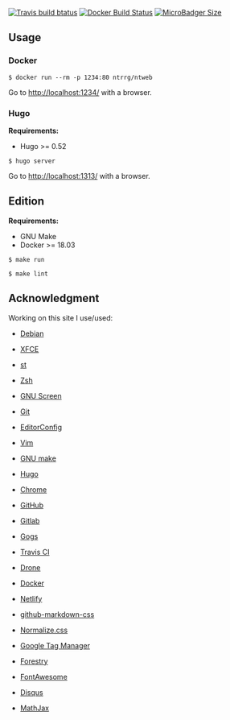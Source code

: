 [![Travis build btatus](https://travis-ci.com/ntrrg/ntweb.svg?branch=master)](https://travis-ci.com/ntrrg/ntweb)
[![Docker Build Status](https://img.shields.io/docker/build/ntrrg/ntweb.svg)](https://store.docker.com/community/images/ntrrg/ntweb)
[![MicroBadger Size](https://img.shields.io/microbadger/image-size/ntrrg/ntweb.svg)](https://microbadger.com/images/ntrrg/ntweb)

## Usage

### Docker

```shell-session
$ docker run --rm -p 1234:80 ntrrg/ntweb
```

Go to <http://localhost:1234/> with a browser.

### Hugo

**Requirements:**

* Hugo >= 0.52

```shell-session
$ hugo server
```

Go to <http://localhost:1313/> with a browser.

## Edition

**Requirements:**

* GNU Make
* Docker >= 18.03

```shell-session
$ make run
```

```shell-session
$ make lint
```

## Acknowledgment

Working on this site I use/used:

* [Debian](https://www.debian.org/)

* [XFCE](https://xfce.org/)

* [st](https://st.suckless.org/)

* [Zsh](http://www.zsh.org/)

* [GNU Screen](https://www.gnu.org/software/screen)

* [Git](https://git-scm.com/)

* [EditorConfig](http://editorconfig.org/)

* [Vim](https://www.vim.org/)

* [GNU make](https://www.gnu.org/software/make/)

* [Hugo](https://gohugo.io)

* [Chrome](https://www.google.com/chrome/browser/desktop/index.html)

* [GitHub](https://github.com)

* [Gitlab](https://gitlab.com/)

* [Gogs](https://gogs.io/)

* [Travis CI](https://travis-ci.org)

* [Drone](https://drone.io/)

* [Docker](https://docker.com)

* [Netlify](https://www.netlify.com/)

* [github-markdown-css](https://github.com/sindresorhus/github-markdown-css)

* [Normalize.css](https://necolas.github.io/normalize.css/)

* [Google Tag Manager](https://www.google.com/analytics/tag-manager/)

* [Forestry](https://forestry.io) 

* [FontAwesome](https://fontawesome.com/) 

* [Disqus](https://disqus.com/) 

* [MathJax](https://www.mathjax.org/) 

